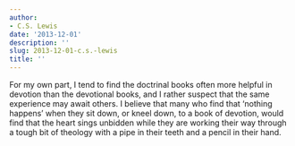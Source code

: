 ```yaml
---
author:
- C.S. Lewis
date: '2013-12-01'
description: ''
slug: 2013-12-01-c.s.-lewis
title: ''
---
```

For my own part, I tend to find the doctrinal books often more helpful in devotion than the devotional books, and I rather suspect that the same experience may await others. I believe that many who find that ‘nothing happens’ when they sit down, or kneel down, to a book of devotion, would find that the heart sings unbidden while they are working their way through a tough bit of theology with a pipe in their teeth and a pencil in their hand.




